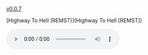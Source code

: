  [v0.0.7](https://github.com/littleflute/acdc/edit/master/README.md)
 
[Highway To Hell (REMST)](Highway To Hell [REMST])

<audio controls id="player"> 
  <source src="https://littleflute.github.io/acdc/Highway%20To%20Hell%20%5BREMST%5D/01 Highway To Hell.mp3" type="audio/mpeg">
Your browser does not support the audio element.
</audio>
<div id="xd"> 
</div>
<script>
var d = document.getElementById("xd"); 
var html = d.innerHTML; 
html += " acdc<br>Highway To Hell [REMST]<br>CD:<br>";
for(var n=1; n<=19; n++)
{	
 	html += fNewBtn(n);

} 
d.innerHTML = html;

var p = document.getElementById("player");
function f(i)
{
    var s = "https://littleflute.github.io/acdc/Highway%20To%20Hell%20%5BREMST%5D/";
    if(i==1)
    {
    	s += "01 Highway To Hell";
    }
    else if(i==2)
    {
    	s += "02 Girls Got Rhythm";
    }
    else if(i==3)
    {
    	s += "03 Walk All Over You";
    }
    else if(i==4)
    {
    	s += "04 Touch Too Much";
    }
    else if(i==5)
    {
    	s += "05 Beating Around The Bush";
    }
    else if(i==6)
    {
    	s += "06 Shot Down In Flames";
    }
    else
    {
    	if(i<10) 
    	{
    		s += "0";
    	} 
    	s += i;
    	s += "_曲目 ";
    	s += i;
    }
    s += ".mp3";
    
    p.src = s; 
    p.play();
}
function fNewBtn(i)
{
	var rHTML = "";
    rHTML = "<button onclick='f(";
    rHTML += i;
    rHTML += ");'>";
    rHTML += i;
    rHTML += "</button>";
    return rHTML;
}
</script>


